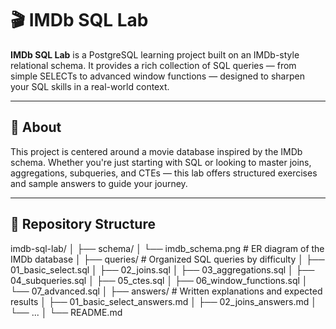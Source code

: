# 🎬 IMDb SQL Lab

**IMDb SQL Lab** is a PostgreSQL learning project built on an IMDb-style relational schema. It provides a rich collection of SQL queries — from simple SELECTs to advanced window functions — designed to sharpen your SQL skills in a real-world context.

---

## 📌 About

This project is centered around a movie database inspired by the IMDb schema. Whether you're just starting with SQL or looking to master joins, aggregations, subqueries, and CTEs — this lab offers structured exercises and sample answers to guide your journey.

---

## 📂 Repository Structure

imdb-sql-lab/ │ ├── schema/ │ └── imdb_schema.png # ER diagram of the IMDb database │ ├── queries/ # Organized SQL queries by difficulty │ ├── 01_basic_select.sql │ ├── 02_joins.sql │ ├── 03_aggregations.sql │ ├── 04_subqueries.sql │ ├── 05_ctes.sql │ ├── 06_window_functions.sql │ └── 07_advanced.sql │ ├── answers/ # Written explanations and expected results │ ├── 01_basic_select_answers.md │ ├── 02_joins_answers.md │ └── ... │ └── README.md
